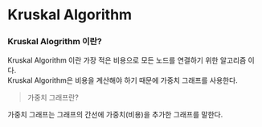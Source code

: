 # Kruskal Algorithm

### Kruskal Alogrithm 이란?
Kruskal Algorithm 이란 가장 적은 비용으로 모든 노드를 연결하기 위한 알고리즘 이다.
<br>
Kruskal Algorithm은 비용을 계산해야 하기 때문에 가중치 그래프를 사용한다.
<br>
> 가중치 그래프란?

가중치 그래프는 그래프의 간선에 가중치(비용)을 추가한 그래프를 말한다.
